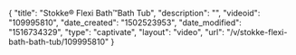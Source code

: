 {
    "title": "Stokke&reg; Flexi Bath&trade;Bath Tub",
    "description": "",
    "videoid": "109995810",
    "date_created": "1502523953",
    "date_modified": "1516734329",
    "type": "captivate",
    "layout": "video",
    "url": "\/v\/stokke-flexi-bath-bath-tub\/109995810"
}